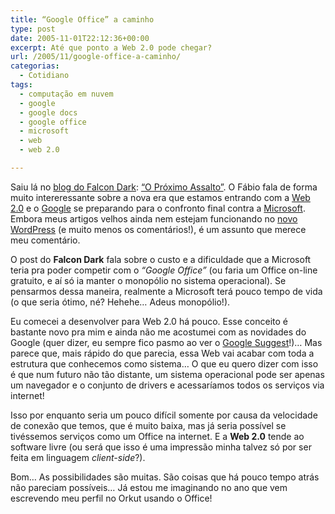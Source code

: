 ```yaml
---
title: “Google Office” a caminho
type: post
date: 2005-11-01T22:12:36+00:00
excerpt: Até que ponto a Web 2.0 pode chegar?
url: /2005/11/google-office-a-caminho/
categorias:
  - Cotidiano
tags:
  - computação em nuvem
  - google
  - google docs
  - google office
  - microsoft
  - web
  - web 2.0

---
```

Saiu lá no [blog do Falcon Dark][1]: [“O Próximo Assalto”][2]. O Fábio fala de forma muito intereressante sobre a nova era que estamos entrando com a [Web 2.0][3] e o [Google][4] se preparando para o confronto final contra a [Microsoft][5]. Embora meus artigos velhos ainda nem estejam funcionando no [novo WordPress][6] (e muito menos os comentários!), é um assunto que merece meu comentário.

O post do **Falcon Dark** fala sobre o custo e a dificuldade que a Microsoft teria pra poder competir com o _“Google Office”_ (ou faria um Office on-line gratuito, e aí só ia manter o monopólio no sistema operacional). Se pensarmos dessa maneira, realmente a Microsoft terá pouco tempo de vida (o que seria ótimo, né? Hehehe… Adeus monopólio!).

Eu comecei a desenvolver para Web 2.0 há pouco. Esse conceito é bastante novo pra mim e ainda não me acostumei com as novidades do Google (quer dizer, eu sempre fico pasmo ao ver o [Google Suggest][7]!)… Mas parece que, mais rápido do que parecia, essa Web vai acabar com toda a estrutura que conhecemos como sistema… O que eu quero dizer com isso é que num futuro não tão distante, um sistema operacional pode ser apenas um navegador e o conjunto de drivers e acessaríamos todos os serviços via internet!

Isso por enquanto seria um pouco difícil somente por causa da velocidade de conexão que temos, que é muito baixa, mas já seria possível se tivéssemos serviços como um Office na internet. E a **Web 2.0** tende ao software livre (ou será que isso é uma impressão minha talvez só por ser feita em linguagem _client-side_?).

Bom… As possibilidades são muitas. São coisas que há pouco tempo atrás não pareciam possíveis… Já estou me imaginando no ano que vem escrevendo meu perfil no Orkut usando o Office!

 [1]: http://falcon-dark.blogspot.com
 [2]: http://falcon-dark.blogspot.com/2005/11/o-prximo-assalto.html
 [3]: http://en.wikipedia.org/wiki/Web_2.0
 [4]: http://www.google.com
 [5]: http://www.microsoft.com
 [6]: /2005/10/mudanca-de-servidor/
 [7]: http://www.google.com/webhp?complete=1&hl=en

